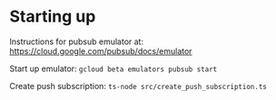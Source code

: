 # Starting up
Instructions for pubsub emulator at: https://cloud.google.com/pubsub/docs/emulator

Start up emulator:
```gcloud beta emulators pubsub start```

Create push subscription:
```ts-node src/create_push_subscription.ts```